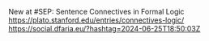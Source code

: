 New at #SEP: Sentence Connectives in Formal Logic https://plato.stanford.edu/entries/connectives-logic/ https://social.dfaria.eu/?hashtag=2024-06-25T18:50:03Z